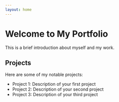 ```yaml
---
layout: home
---
```


# Welcome to My Portfolio

This is a brief introduction about myself and my work.

## Projects

Here are some of my notable projects:

- Project 1: Description of your first project
- Project 2: Description of your second project
- Project 3: Description of your third project